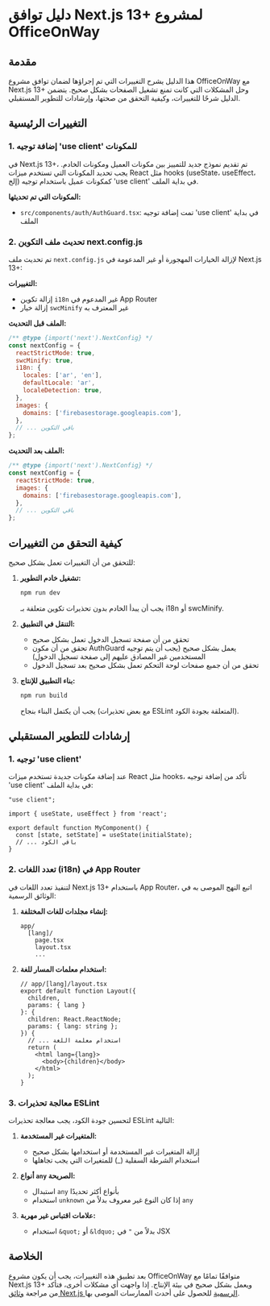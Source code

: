 # دليل توافق Next.js 13+ لمشروع OfficeOnWay

## مقدمة

هذا الدليل يشرح التغييرات التي تم إجراؤها لضمان توافق مشروع OfficeOnWay مع Next.js 13+ وحل المشكلات التي كانت تمنع تشغيل الصفحات بشكل صحيح. يتضمن الدليل شرحًا للتغييرات، وكيفية التحقق من صحتها، وإرشادات للتطوير المستقبلي.

## التغييرات الرئيسية

### 1. إضافة توجيه 'use client' للمكونات

في Next.js 13+، تم تقديم نموذج جديد للتمييز بين مكونات العميل ومكونات الخادم. يجب تحديد المكونات التي تستخدم ميزات React مثل hooks (useState، useEffect، إلخ) كمكونات عميل باستخدام توجيه 'use client' في بداية الملف.

**المكونات التي تم تحديثها:**
- `src/components/auth/AuthGuard.tsx`: تمت إضافة توجيه 'use client' في بداية الملف

### 2. تحديث ملف التكوين next.config.js

تم تحديث ملف `next.config.js` لإزالة الخيارات المهجورة أو غير المدعومة في Next.js 13+:

**التغييرات:**
- إزالة تكوين `i18n` غير المدعوم في App Router
- إزالة خيار `swcMinify` غير المعترف به

**الملف قبل التحديث:**
```javascript
/** @type {import('next').NextConfig} */
const nextConfig = {
  reactStrictMode: true,
  swcMinify: true,
  i18n: {
    locales: ['ar', 'en'],
    defaultLocale: 'ar',
    localeDetection: true,
  },
  images: {
    domains: ['firebasestorage.googleapis.com'],
  },
  // ... باقي التكوين
};
```

**الملف بعد التحديث:**
```javascript
/** @type {import('next').NextConfig} */
const nextConfig = {
  reactStrictMode: true,
  images: {
    domains: ['firebasestorage.googleapis.com'],
  },
  // ... باقي التكوين
};
```

## كيفية التحقق من التغييرات

للتحقق من أن التغييرات تعمل بشكل صحيح:

1. **تشغيل خادم التطوير:**
   ```bash
   npm run dev
   ```
   يجب أن يبدأ الخادم بدون تحذيرات تكوين متعلقة بـ i18n أو swcMinify.

2. **التنقل في التطبيق:**
   - تحقق من أن صفحة تسجيل الدخول تعمل بشكل صحيح
   - تحقق من أن مكون AuthGuard يعمل بشكل صحيح (يجب أن يتم توجيه المستخدمين غير المصادق عليهم إلى صفحة تسجيل الدخول)
   - تحقق من أن جميع صفحات لوحة التحكم تعمل بشكل صحيح بعد تسجيل الدخول

3. **بناء التطبيق للإنتاج:**
   ```bash
   npm run build
   ```
   يجب أن يكتمل البناء بنجاح (مع بعض تحذيرات ESLint المتعلقة بجودة الكود).

## إرشادات للتطوير المستقبلي

### 1. توجيه 'use client'

عند إضافة مكونات جديدة تستخدم ميزات React مثل hooks، تأكد من إضافة توجيه 'use client' في بداية الملف:

```tsx
"use client";

import { useState, useEffect } from 'react';

export default function MyComponent() {
  const [state, setState] = useState(initialState);
  // ... باقي الكود
}
```

### 2. تعدد اللغات (i18n) في App Router

لتنفيذ تعدد اللغات في Next.js 13+ باستخدام App Router، اتبع النهج الموصى به في الوثائق الرسمية:

1. **إنشاء مجلدات للغات المختلفة:**
   ```
   app/
     [lang]/
       page.tsx
       layout.tsx
       ...
   ```

2. **استخدام معلمات المسار للغة:**
   ```tsx
   // app/[lang]/layout.tsx
   export default function Layout({
     children,
     params: { lang }
   }: {
     children: React.ReactNode;
     params: { lang: string };
   }) {
     // ... استخدام معلمة اللغة
     return (
       <html lang={lang}>
         <body>{children}</body>
       </html>
     );
   }
   ```

### 3. معالجة تحذيرات ESLint

لتحسين جودة الكود، يجب معالجة تحذيرات ESLint التالية:

1. **المتغيرات غير المستخدمة:**
   - إزالة المتغيرات غير المستخدمة أو استخدامها بشكل صحيح
   - استخدام الشرطة السفلية (_) للمتغيرات التي يجب تجاهلها

2. **أنواع `any` الصريحة:**
   - استبدال `any` بأنواع أكثر تحديدًا
   - استخدام `unknown` إذا كان النوع غير معروف بدلاً من `any`

3. **علامات اقتباس غير مهربة:**
   - استخدام `&quot;` أو `&ldquo;` بدلاً من `"` في JSX

## الخلاصة

بعد تطبيق هذه التغييرات، يجب أن يكون مشروع OfficeOnWay متوافقًا تمامًا مع Next.js 13+ ويعمل بشكل صحيح في بيئة الإنتاج. إذا واجهت أي مشكلات أخرى، فتأكد من مراجعة [وثائق Next.js الرسمية](https://nextjs.org/docs) للحصول على أحدث الممارسات الموصى بها.
